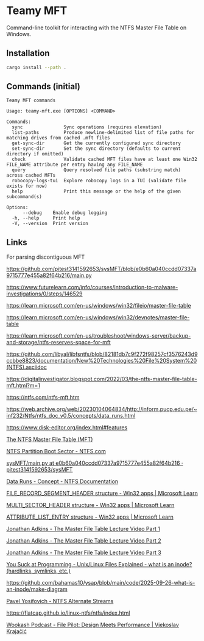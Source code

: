 # Teamy MFT

Command-line toolkit for interacting with the NTFS Master File Table on Windows.

## Installation

```bash
cargo install --path .
```

## Commands (initial)

```
Teamy MFT commands

Usage: teamy-mft.exe [OPTIONS] <COMMAND>

Commands:
  sync               Sync operations (requires elevation)
  list-paths         Produce newline-delimited list of file paths for matching drives from cached .mft files
  get-sync-dir       Get the currently configured sync directory
  set-sync-dir       Set the sync directory (defaults to current directory if omitted)
  check              Validate cached MFT files have at least one Win32 FILE_NAME attribute per entry having any FILE_NAME
  query              Query resolved file paths (substring match) across cached MFTs
  robocopy-logs-tui  Explore robocopy logs in a TUI (validate file exists for now)
  help               Print this message or the help of the given subcommand(s)

Options:
      --debug    Enable debug logging
  -h, --help     Print help
  -V, --version  Print version
```

## Links

For parsing discontiguous MFT

https://github.com/pitest3141592653/sysMFT/blob/e0b60a040ccdd07337a9715777e455a82f64b216/main.py

https://www.futurelearn.com/info/courses/introduction-to-malware-investigations/0/steps/146529

https://learn.microsoft.com/en-us/windows/win32/fileio/master-file-table

https://learn.microsoft.com/en-us/windows/win32/devnotes/master-file-table

https://learn.microsoft.com/en-us/troubleshoot/windows-server/backup-and-storage/ntfs-reserves-space-for-mft

https://github.com/libyal/libfsntfs/blob/82181db7c9f272f98257cf3576243d9ccbbe8823/documentation/New%20Technologies%20File%20System%20(NTFS).asciidoc

https://digitalinvestigator.blogspot.com/2022/03/the-ntfs-master-file-table-mft.html?m=1

https://ntfs.com/ntfs-mft.htm

https://web.archive.org/web/20230104064834/http://inform.pucp.edu.pe/~inf232/Ntfs/ntfs_doc_v0.5/concepts/data_runs.html

https://www.disk-editor.org/index.html#features

[The NTFS Master File Table (MFT)](https://digitalinvestigator.blogspot.com/2022/03/the-ntfs-master-file-table-mft.html?m=1)

[NTFS Partition Boot Sector - NTFS.com](https://ntfs.com/ntfs-partition-boot-sector.htm)

[sysMFT/main.py at e0b60a040ccdd07337a9715777e455a82f64b216 · pitest3141592653/sysMFT](https://github.com/pitest3141592653/sysMFT/blob/e0b60a040ccdd07337a9715777e455a82f64b216/main.py)

[Data Runs - Concept - NTFS Documentation](https://web.archive.org/web/20230104064834/http://inform.pucp.edu.pe/~inf232/Ntfs/ntfs_doc_v0.5/concepts/data_runs.html)

[FILE_RECORD_SEGMENT_HEADER structure - Win32 apps | Microsoft Learn](https://learn.microsoft.com/en-us/windows/win32/devnotes/file-record-segment-header)

[MULTI_SECTOR_HEADER structure - Win32 apps | Microsoft Learn](https://learn.microsoft.com/en-us/windows/win32/devnotes/multi-sector-header)

[ATTRIBUTE_LIST_ENTRY structure - Win32 apps | Microsoft Learn](https://learn.microsoft.com/en-us/windows/win32/devnotes/attribute-list-entry)

[Jonathan Adkins - The Master File Table Lecture Video Part 1](https://www.youtube.com/watch?v=q3_V0EJcD-k)

[Jonathan Adkins - The Master File Table Lecture Video Part 2](https://www.youtube.com/watch?v=gKDJLa0OoDc)

[Jonathan Adkins - The Master File Table Lecture Video Part 3](https://www.youtube.com/watch?v=GHLwl77b36s)

[You Suck at Programming - Unix/Linux Files Explained - what is an inode? (hardlinks, symlinks, etc.)](https://www.youtube.com/watch?v=ScDv02ff8oc)

https://github.com/bahamas10/ysap/blob/main/code/2025-09-26-what-is-an-inode/make-diagram

[Pavel Yosifovich - NTFS Alternate Streams](https://www.youtube.com/watch?v=61rGOwV-Fk8)

https://flatcap.github.io/linux-ntfs/ntfs/index.html

[Wookash Podcast - File Pilot: Design Meets Performance | Vjekoslav Krajačić](https://www.youtube.com/watch?v=pS2oLNR1PO8)
